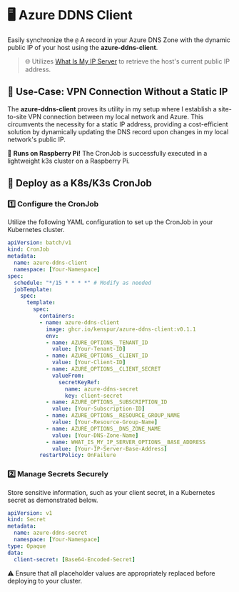 # 🖥️ Azure DDNS Client

Easily synchronize the `@` A record in your Azure DNS Zone with the dynamic public IP of your host using the **azure-ddns-client**.

> 🌐 Utilizes [What Is My IP Server](https://github.com/KenSpur/what-is-my-ip-server) to retrieve the host's current public IP address.

## 🌉 Use-Case: VPN Connection Without a Static IP

The **azure-ddns-client** proves its utility in my setup where I establish a site-to-site VPN connection between my local network and Azure. This circumvents the necessity for a static IP address, providing a cost-efficient solution by dynamically updating the DNS record upon changes in my local network's public IP.

🥧 **Runs on Raspberry Pi!** The CronJob is successfully executed in a lightweight k3s cluster on a Raspberry Pi.

## 🦑 Deploy as a K8s/K3s CronJob

### 1️⃣ Configure the CronJob

Utilize the following YAML configuration to set up the CronJob in your Kubernetes cluster.

```yaml
apiVersion: batch/v1
kind: CronJob
metadata:
  name: azure-ddns-client
  namespace: [Your-Namespace]
spec:
  schedule: "*/15 * * * *" # Modify as needed
  jobTemplate:
    spec:
      template:
        spec:
          containers:
          - name: azure-ddns-client
            image: ghcr.io/kenspur/azure-ddns-client:v0.1.1
            env:
            - name: AZURE_OPTIONS__TENANT_ID
              value: [Your-Tenant-ID]
            - name: AZURE_OPTIONS__CLIENT_ID
              value: [Your-Client-ID]
            - name: AZURE_OPTIONS__CLIENT_SECRET
              valueFrom:
                secretKeyRef:
                  name: azure-ddns-secret
                  key: client-secret
            - name: AZURE_OPTIONS__SUBSCRIPTION_ID
              value: [Your-Subscription-ID]
            - name: AZURE_OPTIONS__RESOURCE_GROUP_NAME
              value: [Your-Resource-Group-Name]
            - name: AZURE_OPTIONS__DNS_ZONE_NAME
              value: [Your-DNS-Zone-Name]
            - name: WHAT_IS_MY_IP_SERVER_OPTIONS__BASE_ADDRESS
              value: [Your-IP-Server-Base-Address]
          restartPolicy: OnFailure
```

### 2️⃣ Manage Secrets Securely

Store sensitive information, such as your client secret, in a Kubernetes secret as demonstrated below.

```yaml
apiVersion: v1
kind: Secret
metadata:
  name: azure-ddns-secret
  namespace: [Your-Namespace]
type: Opaque
data:
  client-secret: [Base64-Encoded-Secret]
``````
⚠️ Ensure that all placeholder values are appropriately replaced before deploying to your cluster.
